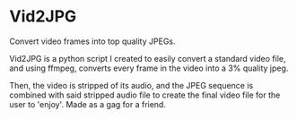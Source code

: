 # Vid2JPG
Convert video frames into top quality JPEGs.

Vid2JPG is a python script I created to easily convert a standard video file, and using ffmpeg, converts every frame in the video into a 3% quality jpeg.

Then, the video is stripped of its audio, and the JPEG sequence is combined with said stripped audio file to create the final video file for the user to 'enjoy'. Made as a gag for a friend.
